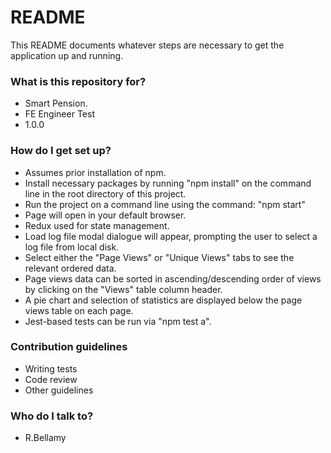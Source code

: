 # README #

This README documents whatever steps are necessary to get the application up and running.

### What is this repository for? ###

* Smart Pension.
* FE Engineer Test
* 1.0.0

### How do I get set up? ###

* Assumes prior installation of npm.
* Install necessary packages by running "npm install"
  on the command line in the root directory of this project.
* Run the project on a command line using the command: "npm start"
* Page will open in your default browser.
* Redux used for state management.
* Load log file modal dialogue will appear, prompting the user to select a log 
  file from local disk.
* Select either the "Page Views" or "Unique Views" tabs to see the relevant 
  ordered data.
* Page views data can be sorted in ascending/descending order of views by 
  clicking on the "Views" table column header.
* A pie chart and selection of statistics are displayed below the page views 
  table on each page.
* Jest-based tests can be run via "npm test a".

### Contribution guidelines ###

* Writing tests
* Code review
* Other guidelines

### Who do I talk to? ###

* R.Bellamy
